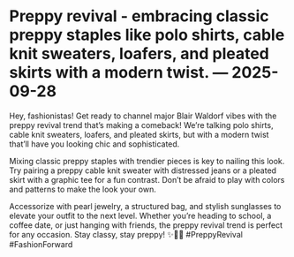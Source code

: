 # Preppy revival - embracing classic preppy staples like polo shirts, cable knit sweaters, loafers, and pleated skirts with a modern twist. — 2025-09-28

Hey, fashionistas! Get ready to channel major Blair Waldorf vibes with the preppy revival trend that’s making a comeback! We’re talking polo shirts, cable knit sweaters, loafers, and pleated skirts, but with a modern twist that’ll have you looking chic and sophisticated.

Mixing classic preppy staples with trendier pieces is key to nailing this look. Try pairing a preppy cable knit sweater with distressed jeans or a pleated skirt with a graphic tee for a fun contrast. Don’t be afraid to play with colors and patterns to make the look your own.

Accessorize with pearl jewelry, a structured bag, and stylish sunglasses to elevate your outfit to the next level. Whether you’re heading to school, a coffee date, or just hanging with friends, the preppy revival trend is perfect for any occasion. Stay classy, stay preppy! ✨👗👟 #PreppyRevival #FashionForward